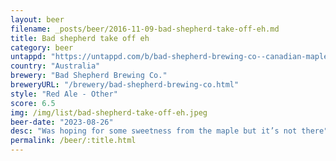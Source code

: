```yaml
---
layout: beer
filename: _posts/beer/2016-11-09-bad-shepherd-take-off-eh.md
title: Bad shepherd take off eh
category: beer
untappd: "https://untappd.com/b/bad-shepherd-brewing-co--canadian-maple-red-ale/5409149"
country: "Australia"
brewery: "Bad Shepherd Brewing Co."
breweryURL: "/brewery/bad-shepherd-brewing-co.html"
style: "Red Ale - Other"
score: 6.5
img: /img/list/bad-shepherd-take-off-eh.jpeg
beer-date: "2023-08-26"
desc: "Was hoping for some sweetness from the maple but it’s not there"
permalink: /beer/:title.html
---
```

